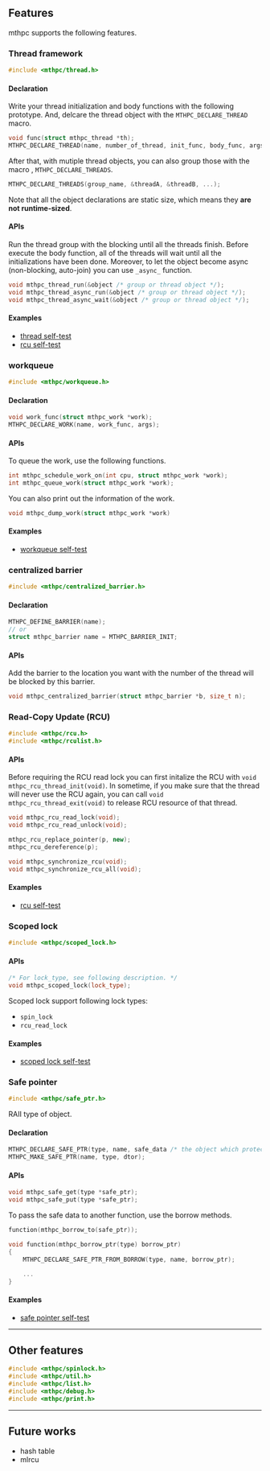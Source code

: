 ## Features

mthpc supports the following features.

### Thread framework

```cpp
#include <mthpc/thread.h>
```

#### Declaration

Write your thread initialization and body functions with the following
prototype. And, delcare the thread object with the `MTHPC_DECLARE_THREAD` macro.

```cpp
void func(struct mthpc_thread *th);
MTHPC_DECLARE_THREAD(name, number_of_thread, init_func, body_func, args);
```

After that, with mutiple thread objects, you can also group those with the macro
, `MTHPC_DECLARE_THREADS`.

```cpp
MTHPC_DECLARE_THREADS(group_name, &threadA, &threadB, ...);
```

Note that all the object declarations are static size, which means they
**are not runtime-sized**.

#### APIs

Run the thread group with the blocking until all the threads finish.
Before execute the body function, all of the threads will wait until
all the initializations have been done.
Moreover, to let the object become async (non-blocking, auto-join) you
can use `_async_` function.

```cpp
void mthpc_thread_run(&object /* group or thread object */);
void mthpc_thread_async_run(&object /* group or thread object */);
void mthpc_thread_async_wait(&object /* group or thread object */);
```

#### Examples

* [thread self-test](../src/thread/test.c)
* [rcu self-test](../src/rcu/test.c)


### workqueue

```cpp
#include <mthpc/workqueue.h>
```

#### Declaration

```cpp
void work_func(struct mthpc_work *work);
MTHPC_DECLARE_WORK(name, work_func, args);
```

#### APIs

To queue the work, use the following functions.

```cpp
int mthpc_schedule_work_on(int cpu, struct mthpc_work *work);
int mthpc_queue_work(struct mthpc_work *work);
```

You can also print out the information of the work.

```cpp
void mthpc_dump_work(struct mthpc_work *work)
```

#### Examples

* [workqueue self-test](../src/workqueue/test.c)


### centralized barrier

```cpp
#include <mthpc/centralized_barrier.h>
```

#### Declaration

```cpp
MTHPC_DEFINE_BARRIER(name);
// or
struct mthpc_barrier name = MTHPC_BARRIER_INIT;
```

#### APIs

Add the barrier to the location you want with the number of the thread will
be blocked by this barrier.

```cpp
void mthpc_centralized_barrier(struct mthpc_barrier *b, size_t n);
```

###  Read-Copy Update (RCU)

```cpp
#include <mthpc/rcu.h>
#include <mthpc/rculist.h>
```

#### APIs

Before requiring the RCU read lock you can first initalize the RCU with
`void mthpc_rcu_thread_init(void)`.
In sometime, if you make sure that the thread will never use the RCU again,
you can call `void mthpc_rcu_thread_exit(void)` to release RCU resource of
that thread.

```cpp
void mthpc_rcu_read_lock(void);
void mthpc_rcu_read_unlock(void);

mthpc_rcu_replace_pointer(p, new);
mthpc_rcu_dereference(p);

void mthpc_synchronize_rcu(void);
void mthpc_synchronize_rcu_all(void);
```
#### Examples

* [rcu self-test](../src/rcu/test.c)

### Scoped lock

```cpp
#include <mthpc/scoped_lock.h>
```

#### APIs

```cpp
/* For lock_type, see following description. */
void mthpc_scoped_lock(lock_type);
```

Scoped lock support following lock types:
- `spin_lock`
- `rcu_read_lock`

#### Examples

* [scoped lock self-test](../src/scoped_lock/test.c)

### Safe pointer

```cpp
#include <mthpc/safe_ptr.h>
```

RAII type of object.

#### Declaration

```cpp
MTHPC_DECLARE_SAFE_PTR(type, name, safe_data /* the object which protected by other safe_ptr */);
MTHPC_MAKE_SAFE_PTR(name, type, dtor);
```

#### APIs

```cpp
void mthpc_safe_get(type *safe_ptr);
void mthpc_safe_put(type *safe_ptr);
```

To pass the safe data to another function, use the borrow methods.

```cpp
function(mthpc_borrow_to(safe_ptr));

void function(mthpc_borrow_ptr(type) borrow_ptr)
{
    MTHPC_DECLARE_SAFE_PTR_FROM_BORROW(type, name, borrow_ptr);

    ...
}
```

#### Examples

* [safe pointer self-test](../src/safe_ptr/test.c)

---

## Other features

```cpp
#include <mthpc/spinlock.h>
#include <mthpc/util.h>
#include <mthpc/list.h>
#include <mthpc/debug.h>
#include <mthpc/print.h>
```

---

## Future works

- hash table
- mlrcu
